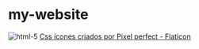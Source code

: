 # my-website
![html-5](https://user-images.githubusercontent.com/91401714/176665679-458e665a-ff01-4ad4-859e-455416cc0e04.png)
<a href="https://www.flaticon.com/br/icones-gratis/css" title="css ícones">Css ícones criados por Pixel perfect - Flaticon</a>
